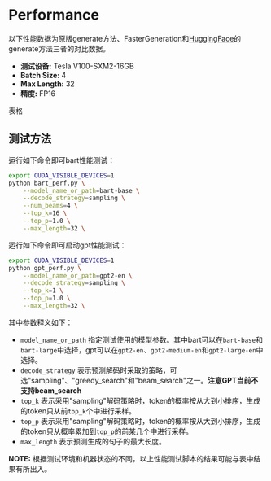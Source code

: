 # Performance

以下性能数据为原版generate方法、FasterGeneration和[HuggingFace](https://github.com/huggingface/transformers)的generate方法三者的对比数据。

- **测试设备:** Tesla V100-SXM2-16GB
- **Batch Size:** 4
- **Max Length:** 32
- **精度:** FP16

表格

## 测试方法

运行如下命令即可bart性能测试：

```sh
export CUDA_VISIBLE_DEVICES=1
python bart_perf.py \
    --model_name_or_path=bart-base \
    --decode_strategy=sampling \
    --num_beams=4 \
    --top_k=16 \
    --top_p=1.0 \
    --max_length=32 \
```

运行如下命令即可启动gpt性能测试：

```sh
export CUDA_VISIBLE_DEVICES=1
python gpt_perf.py \
    --model_name_or_path=gpt2-en \
    --decode_strategy=sampling \
    --top_k=1 \
    --top_p=1.0 \
    --max_length=32 \
```

其中参数释义如下：
- `model_name_or_path` 指定测试使用的模型参数。其中bart可以在`bart-base`和`bart-large`中选择，gpt可以在`gpt2-en`、`gpt2-medium-en`和`gpt2-large-en`中选择。
- `decode_strategy` 表示预测解码时采取的策略，可选"sampling"、"greedy_search"和"beam_search"之一。**注意GPT当前不支持beam_search**
- `top_k` 表示采用"sampling"解码策略时，token的概率按从大到小排序，生成的token只从前`top_k`个中进行采样。
- `top_p` 表示采用"sampling"解码策略时，token的概率按从大到小排序，生成的token只从概率累加到`top_p`的前某几个中进行采样。
- `max_length` 表示预测生成的句子的最大长度。

**NOTE:** 根据测试环境和机器状态的不同，以上性能测试脚本的结果可能与表中结果有所出入。

